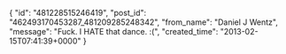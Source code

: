  {
   "id": "481228515246419",
   "post_id": "462493170453287_481209285248342",
   "from_name": "Daniel J Wentz",
   "message": "Fuck. I HATE that dance. :(",
   "created_time": "2013-02-15T07:41:39+0000"
 }
